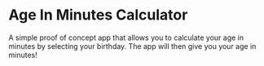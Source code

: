 Age In Minutes Calculator
==========
A simple proof of concept app that allows you to calculate your age in minutes by selecting your birthday. The app will then give you your age in minutes! 
